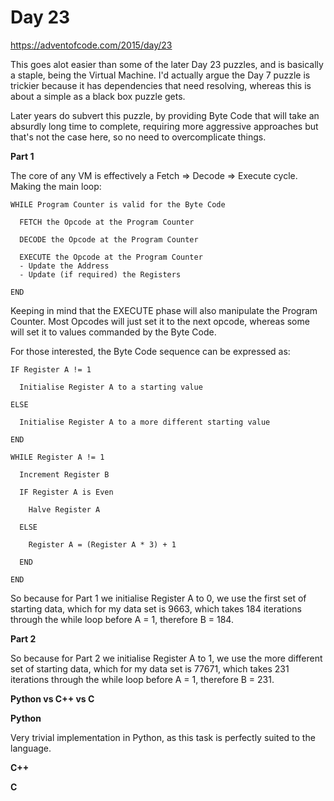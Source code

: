 # Day 23

https://adventofcode.com/2015/day/23

This goes alot easier than some of the later Day 23 puzzles, and is basically a staple, being the Virtual Machine.  I'd actually argue the Day 7 puzzle is trickier because it has dependencies that need resolving, whereas this is about a simple as a black box puzzle gets.

Later years do subvert this puzzle, by providing Byte Code that will take an absurdly long time to complete, requiring more aggressive approaches but that's not the case here, so no need to overcomplicate things.

**Part 1**

The core of any VM is effectively a Fetch => Decode => Execute cycle.  Making the main loop:

    WHILE Program Counter is valid for the Byte Code
    
      FETCH the Opcode at the Program Counter
      
      DECODE the Opcode at the Program Counter
      
      EXECUTE the Opcode at the Program Counter
      - Update the Address
      - Update (if required) the Registers
      
    END

Keeping in mind that the EXECUTE phase will also manipulate the Program Counter.  Most Opcodes will just set it to the next opcode, whereas some will set it to values commanded by the Byte Code.

For those interested, the Byte Code sequence can be expressed as:

    IF Register A != 1
    
      Initialise Register A to a starting value

    ELSE
    
      Initialise Register A to a more different starting value

    END

    WHILE Register A != 1

      Increment Register B
      
      IF Register A is Even
      
        Halve Register A

      ELSE

        Register A = (Register A * 3) + 1

      END

    END

So because for Part 1 we initialise Register A to 0, we use the first set of starting data, which for my data set is 9663, which takes 184 iterations through the while loop before A = 1, therefore B = 184.

**Part 2**

So because for Part 2 we initialise Register A to 1, we use the more different set of starting data, which for my data set is 77671, which takes 231 iterations through the while loop before A = 1, therefore B = 231.

**Python vs C++ vs C**

**Python**

Very trivial implementation in Python, as this task is perfectly suited to the language.

**C++**

**C**
